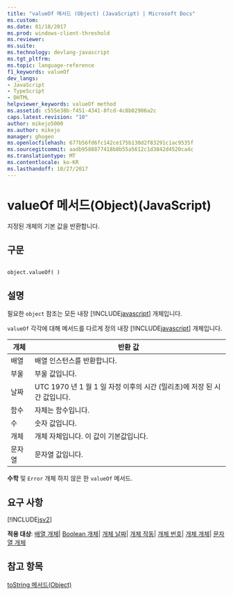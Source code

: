 ```yaml
---
title: "valueOf 메서드 (Object) (JavaScript) | Microsoft Docs"
ms.custom: 
ms.date: 01/18/2017
ms.prod: windows-client-threshold
ms.reviewer: 
ms.suite: 
ms.technology: devlang-javascript
ms.tgt_pltfrm: 
ms.topic: language-reference
f1_keywords: valueOf
dev_langs:
- JavaScript
- TypeScript
- DHTML
helpviewer_keywords: valueOf method
ms.assetid: c555e38b-f451-4341-8fcd-4c8b02906a2c
caps.latest.revision: "10"
author: mikejo5000
ms.author: mikejo
manager: ghogen
ms.openlocfilehash: 677b56fd6fc142ce175b130d2f83291c1ac9535f
ms.sourcegitcommit: aadb9588877418b8b55a5612c1d3842d4520ca4c
ms.translationtype: MT
ms.contentlocale: ko-KR
ms.lasthandoff: 10/27/2017
---
```

# <a name="valueof-method-object-javascript"></a>valueOf 메서드(Object)(JavaScript)
지정된 개체의 기본 값을 반환합니다.  
  
## <a name="syntax"></a>구문  
  
```  
  
object.valueOf( )  
```  
  
## <a name="remarks"></a>설명  
 필요한 `object` 참조는 모든 내장 [!INCLUDE[javascript](../../javascript/includes/javascript-md.md)] 개체입니다.  
  
 `valueOf` 각각에 대해 메서드를 다르게 정의 내장 [!INCLUDE[javascript](../../javascript/includes/javascript-md.md)] 개체입니다.  
  
|개체|반환 값|  
|------------|------------------|  
|배열|배열 인스턴스를 반환합니다.|  
|부울|부울 값입니다.|  
|날짜|UTC 1970 년 1 월 1 일 자정 이후의 시간 (밀리초)에 저장 된 시간 값입니다.|  
|함수|자체는 함수입니다.|  
|수|숫자 값입니다.|  
|개체|개체 자체입니다. 이 값이 기본값입니다.|  
|문자열|문자열 값입니다.|  
  
 **수학** 및 `Error` 개체 하지 않은 한 `valueOf` 메서드.  
  
## <a name="requirements"></a>요구 사항  
 [!INCLUDE[jsv2](../../javascript/reference/includes/jsv2-md.md)]  
  
 **적용 대상**: [배열 개체](../../javascript/reference/array-object-javascript.md)&#124; [Boolean 개체](../../javascript/reference/boolean-object-javascript.md)&#124; [개체 날짜](../../javascript/reference/date-object-javascript.md)&#124; [개체 작동](../../javascript/reference/function-object-javascript.md)&#124; [개체 번호](../../javascript/reference/number-object-javascript.md)&#124; [개체 개체](../../javascript/reference/object-object-javascript.md)&#124; [문자열 개체](../../javascript/reference/string-object-javascript.md)  
  
## <a name="see-also"></a>참고 항목  
 [toString 메서드(Object)](../../javascript/reference/tostring-method-object-javascript.md)